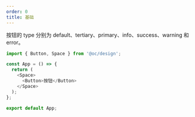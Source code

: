 ```yaml
---
order: 0
title: 基础
---
```


按钮的 type 分别为 default、tertiary、primary、info、success、warning 和 error。

```js
import { Button, Space } from '@oc/design';

const App = () => {
  return (
    <Space>
      <Button>按钮</Button>
    </Space>
  );
};

export default App;
```
